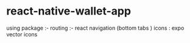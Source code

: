 # react-native-wallet-app
using package :-
routing :- react navigation (bottom tabs )
icons : expo vector icons 
